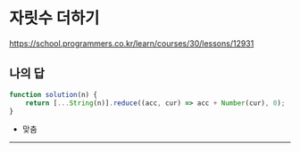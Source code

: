 # 자릿수 더하기

https://school.programmers.co.kr/learn/courses/30/lessons/12931

## 나의 답

```js
function solution(n) {
    return [...String(n)].reduce((acc, cur) => acc + Number(cur), 0);
}
```

- 맞춤

---

